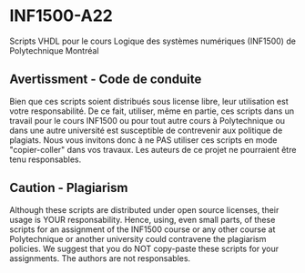 # INF1500-A22
Scripts VHDL pour le cours Logique des systèmes numériques (INF1500) de Polytechnique Montréal

## Avertissment - Code de conduite

Bien que ces scripts soient distribués sous license libre, leur utilisation est votre responsabilité. De ce fait, utiliser, même en partie, ces scripts dans un travail pour le cours INF1500 ou pour tout autre cours à Polytechnique ou dans une autre université est susceptible de contrevenir aux politique de plagiats. Nous vous invitons donc à ne PAS utiliser ces scripts en mode "copier-coller" dans vos travaux. Les auteurs de ce projet ne pourraient être tenu responsables.

## Caution - Plagiarism

Although these scripts are distributed under open source licenses, their usage is YOUR responsability. Hence, using, even small parts, of these scripts for an assignment of the INF1500 course or any other course at Polytechnique or another university could contravene the plagiarism policies. We suggest that you do NOT copy-paste these scripts for your assignments. The authors are not responsables.

